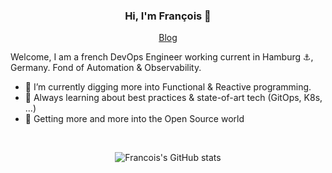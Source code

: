 <h3 align=center>Hi, I'm François 👋</h3>

<p align="center">
  <a href="https://lepape.me/blog">Blog</a> 
</p>

<!-- Lets keep it simple
[![Francois StackOverflow](https://stackoverflow-badge.herokuapp.com/api/StackOverflowBadge/9967831)](https://stackoverflow.com/users/9967831/hamiltonpharmd)
![Docker](https://img.shields.io/badge/-Docker-black?style=flat-square&logo=docker)
![Kubernetes](https://img.shields.io/badge/-Kubernetes-black?style=flat-square&logo=kubernetes)
-->

Welcome, I am a french DevOps Engineer working current in Hamburg ⚓, Germany. Fond of Automation & Observability.

- 🌱 I’m currently digging more into Functional & Reactive programming.
- 🐋 Always learning about best practices & state-of-art tech (GitOps, K8s, ...)
- 🚀 Getting more and more into the Open Source world

<br/> 

<p align="center"> <img src="https://github-readme-stats.vercel.app/api?username=Lp-Francois&show_icons=true&count_private=true)](https://github.com/Lp-Francois/github-readme-stats" alt="Francois's GitHub stats" />
